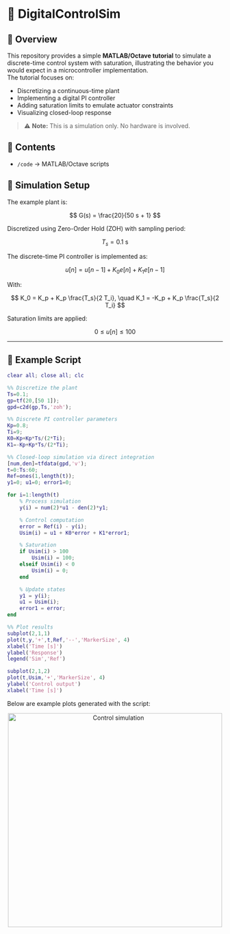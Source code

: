 # 🚀 DigitalControlSim

## 📖 Overview
This repository provides a simple **MATLAB/Octave tutorial** to simulate a discrete-time control system with saturation, illustrating the behavior you would expect in a microcontroller implementation.  
The tutorial focuses on:

- Discretizing a continuous-time plant
- Implementing a digital PI controller
- Adding saturation limits to emulate actuator constraints
- Visualizing closed-loop response

> ⚠️ **Note:** This is a simulation only. No hardware is involved.

## 📂 Contents
- `/code` → MATLAB/Octave scripts

## 🔄 Simulation Setup
The example plant is:

$$
G(s) = \frac{20}{50 s + 1}
$$

Discretized using Zero-Order Hold (ZOH) with sampling period:

$$
T_s = 0.1 \text{ s}
$$

The discrete-time PI controller is implemented as:

$$
u[n] = u[n-1] + K_0 e[n] + K_1 e[n-1]
$$

With:

$$
K_0 = K_p + K_p \frac{T_s}{2 T_i}, \quad
K_1 = -K_p + K_p \frac{T_s}{2 T_i}
$$

Saturation limits are applied:

$$
0 \le u[n] \le 100
$$

---

## 🧪 Example Script

```matlab
clear all; close all; clc

%% Discretize the plant
Ts=0.1;
gp=tf(20,[50 1]);
gpd=c2d(gp,Ts,'zoh');

%% Discrete PI controller parameters
Kp=0.8;
Ti=9;
K0=Kp+Kp*Ts/(2*Ti);
K1=-Kp+Kp*Ts/(2*Ti);

%% Closed-loop simulation via direct integration
[num,den]=tfdata(gpd,'v');
t=0:Ts:60;
Ref=ones(1,length(t));
y1=0; u1=0; error1=0;

for i=1:length(t)
    % Process simulation
    y(i) = num(2)*u1 - den(2)*y1;

    % Control computation
    error = Ref(i) - y(i);
    Usim(i) = u1 + K0*error + K1*error1;

    % Saturation
    if Usim(i) > 100
        Usim(i) = 100;
    elseif Usim(i) < 0
        Usim(i) = 0;
    end

    % Update states
    y1 = y(i);
    u1 = Usim(i);
    error1 = error;
end

%% Plot results
subplot(2,1,1)
plot(t,y,'+',t,Ref,'--','MarkerSize', 4)
xlabel('Time [s]')
ylabel('Response')
legend('Sim','Ref')

subplot(2,1,2)
plot(t,Usim,'+','MarkerSize', 4)
ylabel('Control output')
xlabel('Time [s]')
```

Below are example plots generated with the script:

<p align="center">
<img width="500" alt="Control simulation" src="https://github.com/user-attachments/assets/f208de9a-0f46-4059-af58-50642f70e590" />
</p>

